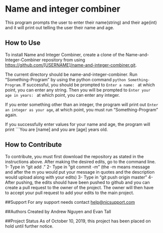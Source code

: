 # Name and integer combiner
This program prompts the user to enter their name(string) and their age(int) and it will print out telling the user their name and age. 

## How to Use
To install Name and Integer Combiner, create a clone of the Name-and-Integer-Combiner repository from using https://github.com/[USERNAME]/name-and-integer-combiner.git. 

The current directory should be name-and-integer-combiner. Run “Something-Program” by using the python command ```python Something-Program```. If successful, you should be prompted to ```Enter a name: ``` at which point, you can enter any string. Then you will be prompted to ```Enter your age in years: ``` at which point, you can enter any integer. 

If you enter something other than an integer, the program will print out ```Enter an integer as your age```, at which point, you must run “Something-Program” again. 

If you successfully enter values for your name and age, the program will print ```You are [name] and you are [age] years old. 

## How to Contribute
To contribute, you must first download the repository as stated in the instructions above. After making the desired edits, go to the command line. 
1- Type in “git add .”
2- Type in “git commit -m” (the -m means message and after the m you would put your message in quotes and the description would upload along with your edits)
3- Type in “git push origin master”
4- After pushing, the edits should have been pushed to github and you can create a pull request to the owner of the project. The owner will then have to accept your pull request to add your edits to the main project.

##Support
For any support needs contact help@nicsupport.com

##Authors
Created by Andrew Nguyen and Evan Tall

##Project Status
As of October 10, 2019, this project has been placed on hold until further notice.

